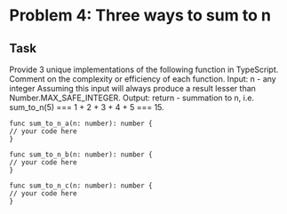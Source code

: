 # Problem 4: Three ways to sum to n

## Task
Provide 3 unique implementations of the following function in TypeScript.
Comment on the complexity or efficiency of each function.
Input: n - any integer
Assuming this input will always produce a result lesser than Number.MAX_SAFE_INTEGER.
Output: return - summation to n, i.e. sum_to_n(5) === 1 + 2 + 3 + 4 + 5 === 15.

```
func sum_to_n_a(n: number): number {
// your code here
}

func sum_to_n_b(n: number): number {
// your code here
}

func sum_to_n_c(n: number): number {
// your code here
}
```

